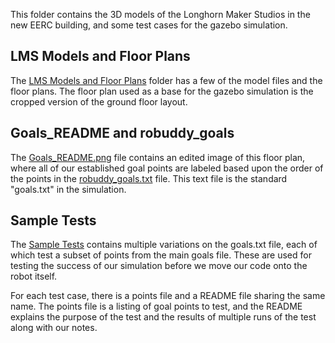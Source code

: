 This folder contains the 3D models of the Longhorn Maker Studios in the new EERC building, and some test cases for the gazebo simulation.

LMS Models and Floor Plans
---
The [LMS Models and Floor Plans](./LMS%20Models%20and%20Floor%20Plans) folder has a few of the model files and the floor plans. The floor plan used as a base for the gazebo simulation is the cropped version of the ground floor layout.


Goals_README and robuddy_goals
---
The [Goals_README.png](./Goals_README.png) file contains an edited image of this floor plan, where all of our established goal points are labeled based upon the order of the points in the [robuddy_goals.txt](./robuddy_goals.txt) file. This text file is the standard "goals.txt" in the simulation.


Sample Tests
---
The [Sample Tests](./Sample%20Tests) contains multiple variations on the goals.txt file, each of which test a subset of points from the main goals file. These are used for testing the success of our simulation before we move our code onto the robot itself.

For each test case, there is a points file and a README file sharing the same name. The points file is a listing of goal points to test, and the README explains the purpose of the test and the results of multiple runs of the test along with our notes.